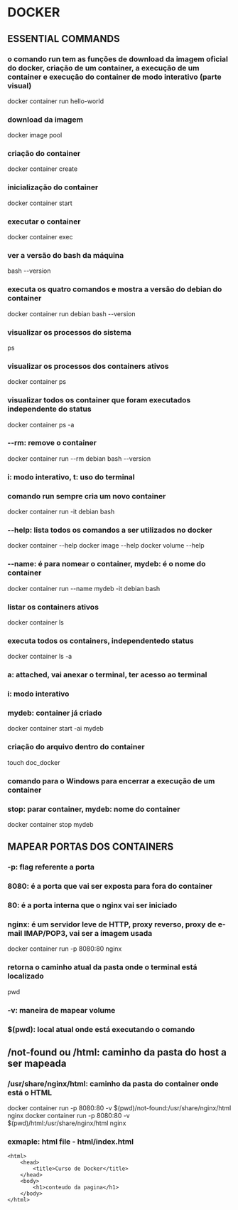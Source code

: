 # DOCKER

## ESSENTIAL COMMANDS

### o comando run tem as funções de download da imagem oficial do docker, criação de um container, a execução de um container e execução do container de modo interativo (parte visual)
docker container run hello-world

### download da imagem
docker image pool

### criação do container
docker container create

### inicialização do container
docker container start

### executar o container
docker container exec

### ver a versão do bash da máquina
bash --version

### executa os quatro comandos e mostra a versão do debian do container
docker container run debian bash --version

### visualizar os processos do sistema
ps

### visualizar os processos dos containers ativos
docker container ps

### visualizar todos os container que foram executados independente do status
docker container ps -a

### --rm: remove o container
docker container run --rm debian bash --version

### i: modo interativo, t: uso do terminal
### comando run sempre cria um novo container
docker container run -it debian bash

### --help: lista todos os comandos a ser utilizados no docker
docker container --help
docker image --help
docker volume --help

###  --name: é para nomear o container, mydeb: é o nome do container
docker container run --name mydeb -it debian bash

### listar os containers ativos
docker container ls

### executa todos os containers, independentedo status
docker container ls -a

### a: attached, vai anexar o terminal, ter acesso ao terminal
### i: modo interativo
### mydeb: container já criado
docker container start -ai mydeb

### criação do arquivo dentro do container
touch doc_docker

### comando para o Windows para encerrar a execução de um container
### stop: parar container, mydeb: nome do container
docker container stop mydeb

## MAPEAR PORTAS DOS CONTAINERS

### -p: flag referente a porta
### 8080: é a porta que vai ser exposta para fora do container
### 80: é a porta interna que o nginx vai ser iniciado
### nginx: é um servidor leve de HTTP, proxy reverso, proxy de e-mail IMAP/POP3, vai ser a imagem usada
docker container run -p 8080:80 nginx

### retorna o caminho atual da pasta onde o terminal está localizado
pwd

### -v: maneira de mapear volume
### $(pwd): local atual onde está executando o comando
## /not-found ou /html: caminho da pasta do host a ser mapeada
### /usr/share/nginx/html: caminho da pasta do container onde está o HTML 
docker container run -p 8080:80 -v $(pwd)/not-found:/usr/share/nginx/html nginx
docker container run -p 8080:80 -v $(pwd)/html:/usr/share/nginx/html nginx

### exmaple: html file - html/index.html
    <html>
        <head>
            <title>Curso de Docker</title>
        </head>
        <body>
            <h1>conteudo da pagina</h1>
        </body>
    </html>

